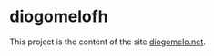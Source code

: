 diogomelofh
===========

This project is the content of the site [diogomelo.net](http://diogomelo.net).
